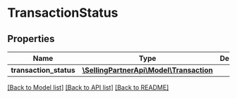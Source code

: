 # TransactionStatus

## Properties
Name | Type | Description | Notes
------------ | ------------- | ------------- | -------------
**transaction_status** | [**\SellingPartnerApi\Model\Transaction**](Transaction.md) |  | [optional] 

[[Back to Model list]](../README.md#documentation-for-models) [[Back to API list]](../README.md#documentation-for-api-endpoints) [[Back to README]](../README.md)


